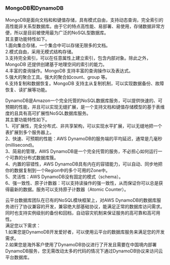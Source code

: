 ### MongoDB和DynamoDB
MongoDB是面向文档和和键值存储，具有模式自由，支持动态查询，完全索引的高性能非关系型数据库。由于它的特点高性能、易部署、易使用，存储数据非常方便，所以是目前被使用最为广泛的NoSQL型数据库。<br>
其主要功能特性如下。<br>
1.面向集合存储，一个集合中可以存储无限多的文档。<br>
2.模式自由，采用无模式结构存储。<br>
3.支持完全索引，可以在任意属性上建立索引，包含内部对象。除此之外，MongoDB 还提供创建基于地理空间的索引的能力。<br>
4.丰富的查询操作。MongoDB 支持丰富的查询操作以及表达式。<br>
5.强大的聚合工具。强大的聚合如count、group 等。<br>
6.支持复制和数据恢复。MongoDB 支持主从复制机制，可以实现数据备份、故障恢复、读扩展等功能。<br>


DynamoDB是Amazon一个完全托管的NoSQL数据库服务，可以提供快速的、可预期的性能，并且可以实现无缝扩展，是一个支持文档和键值存储模型的基于表维度的且具有高可扩展性NoSQL数据库服务。<br>
其主要功能特性如下。<br>
1、可扩展性，完全分布式、非共享架构，可以实现水平扩展，可以无缝地把一个表扩展到多个服务器上。<br>
2、快速、可预期的性能：AWS DynamoDB的服务端的平均延迟，通常是几毫秒(millisecond)。<br>
3、简易的管理，AWS DynamoDB是一个完全托管的服务，不必担心如何运行一个可靠的分布式数据库簇。<br>
4、内置的容错性，AWS DynamoDB具有内在的容错能力，可以自动、同步地把你的数据复制到一个Region中的多个可用的Zone中。<br>
5、灵活性：AWS DynamoDB没有固定的模式（schema）。<br>
6、强一致性、原子计数器：可以支持读操作的强一致性，从而保证你可以总是获得最新的数据。服务可以支持原子计数器（Atomic Counter）。<br>

云平台数据库团队在已有的NoSQL模块框架上，对AWS DynamoDB的数据库服务进行了协议兼容的开发，兼容绝大部基础协议，能满足正常的数据库访问需求。同时也支持实例级别的备份和回档，自动容灾机制来保证服务的高可靠和高可用性。<br>
满足您以下需求：<br>
1.如果您是DynamoDB开发爱好者，可以使用云平台的数据库服务来满足您的开发需求。<br>
2.如果您是海外客户使用了DynamoDB协议进行了开发且需要在中国境内部署DynamoDB服务，您无需改动太多的代码的情况下通过DynamoDB协议来访问云平台数据库。




